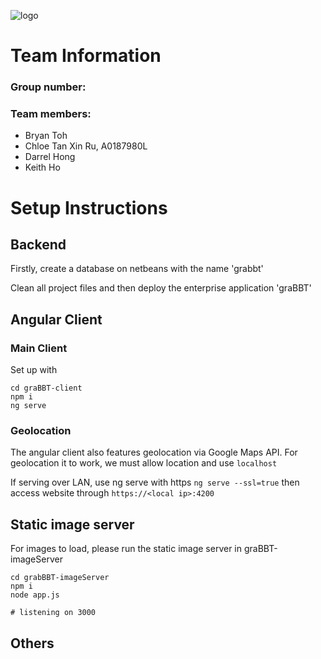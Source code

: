 ![logo](https://i.imgur.com/WtqFOwP.png)

# Team Information

### Group number: 
### Team members:
- Bryan Toh 
- Chloe Tan Xin Ru, A0187980L
- Darrel Hong 
- Keith Ho 

# Setup Instructions

## Backend

Firstly, create a database on netbeans with the name 'grabbt'

Clean all project files and then deploy the enterprise application 'graBBT'

## Angular Client

### Main Client

Set up with

```
cd graBBT-client
npm i
ng serve
```

### Geolocation

The angular client also features geolocation via Google Maps API. For geolocation it to work, we must allow location and use `localhost`

If serving over LAN, use ng serve with https
`ng serve --ssl=true`
then access website through
`https://<local ip>:4200`

## Static image server

For images to load, please run the static image server in graBBT-imageServer

```
cd grabBBT-imageServer
npm i
node app.js

# listening on 3000
```

## Others


